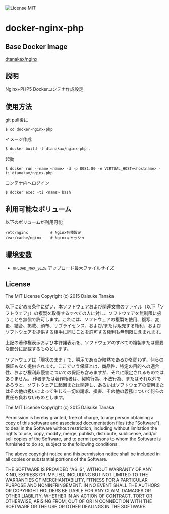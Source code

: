 ![License MIT](https://img.shields.io/badge/license-MIT-blue.svg)

docker-nginx-php
=====================

Base Docker Image
---------------------

[dtanakax/nginx](https://registry.hub.docker.com/u/dtanakax/nginx/)

説明
---------------------

Nginx+PHP5 Dockerコンテナ作成設定

使用方法
---------------------

git pull後に

    $ cd docker-nginx-php

イメージ作成

    $ docker build -t dtanakax/nginx-php .

起動

    $ docker run --name <name> -d -p 8081:80 -e VIRTUAL_HOST=<hostname> -ti dtanakax/nginx-php

コンテナ内へログイン

    $ docker exec -ti <name> bash

利用可能なボリューム
---------------------

以下のボリュームが利用可能

    /etc/nginx          # Nginx各種設定
    /var/cache/nginx    # Nginxキャッシュ

環境変数
---------------------

- `UPLOAD_MAX_SIZE` アップロード最大ファイルサイズ

License
---------------------

The MIT License
Copyright (c) 2015 Daisuke Tanaka

以下に定める条件に従い、本ソフトウェアおよび関連文書のファイル（以下「ソフトウェア」）の複製を取得するすべての人に対し、ソフトウェアを無制限に扱うことを無償で許可します。これには、ソフトウェアの複製を使用、複写、変更、結合、掲載、頒布、サブライセンス、および/または販売する権利、およびソフトウェアを提供する相手に同じことを許可する権利も無制限に含まれます。

上記の著作権表示および本許諾表示を、ソフトウェアのすべての複製または重要な部分に記載するものとします。

ソフトウェアは「現状のまま」で、明示であるか暗黙であるかを問わず、何らの保証もなく提供されます。ここでいう保証とは、商品性、特定の目的への適合性、および権利非侵害についての保証も含みますが、それに限定されるものではありません。 作者または著作権者は、契約行為、不法行為、またはそれ以外であろうと、ソフトウェアに起因または関連し、あるいはソフトウェアの使用またはその他の扱いによって生じる一切の請求、損害、その他の義務について何らの責任も負わないものとします。

The MIT License
Copyright (c) 2015 Daisuke Tanaka

Permission is hereby granted, free of charge, to any person obtaining a copy
of this software and associated documentation files (the "Software"), to deal
in the Software without restriction, including without limitation the rights
to use, copy, modify, merge, publish, distribute, sublicense, and/or sell
copies of the Software, and to permit persons to whom the Software is
furnished to do so, subject to the following conditions:

The above copyright notice and this permission notice shall be included in all
copies or substantial portions of the Software.

THE SOFTWARE IS PROVIDED "AS IS", WITHOUT WARRANTY OF ANY KIND, EXPRESS OR
IMPLIED, INCLUDING BUT NOT LIMITED TO THE WARRANTIES OF MERCHANTABILITY,
FITNESS FOR A PARTICULAR PURPOSE AND NONINFRINGEMENT. IN NO EVENT SHALL THE
AUTHORS OR COPYRIGHT HOLDERS BE LIABLE FOR ANY CLAIM, DAMAGES OR OTHER
LIABILITY, WHETHER IN AN ACTION OF CONTRACT, TORT OR OTHERWISE, ARISING FROM,
OUT OF OR IN CONNECTION WITH THE SOFTWARE OR THE USE OR OTHER DEALINGS IN THE
SOFTWARE.